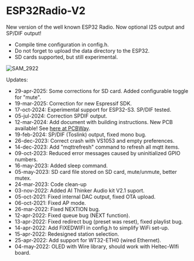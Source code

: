# ESP32Radio-V2
New version of the well known ESP32 Radio.  Now optional I2S output and SP/DIF output!
- Compile time configuration in config.h.
- Do not forget to upload the data directory to the ESP32.
- SD cards supported, but still experimental.

![SAM_2922](https://github.com/Edzelf/ESP32Radio-V2/assets/18257026/a58f7b7e-cdd4-4d7f-96b8-62fa487de906)

Updates:
- 29-apr-2025: Some corrections for SD card.  Added configurable toggle for "mute".
- 19-mar-2025: Correction for new Espressif SDK.
- 17-oct-2024: Experimental support for ESP32-S3. SP/DIF tested.
- 05-jul-2024: Correction SPDIF output.
- 12-mar-2024: Add document with building instructions.  New PCB available! See [here at PCBWay](https://www.pcbway.com/project/shareproject/W652317AS2P1_Gerber_ESP32_Radio_PCB_ESP32_Radio_fab8a6d9.html).
- 19-feb-2024: SP/DIF (Toslink) output, fixed mono bug.
- 26-dec-2023: Correct crash with VS1053 and empty preferences.
- 14-dec-2023: Add "mqttrefresh" command to refresh all mqtt items.
- 09-oct-2023: Reduced error messages caused by uninitialized GPIO numbers.
- 16-may-2023: Added sleep command.
- 05-may-2023: SD card file stored on SD card, mute/unmute, better mutex.
- 24-mar-2023: Code clean-up
- 03-nov-2022: Added AI Thinker Audio kit V2.1 suport.
- 05-oct-2021: Fixed internal DAC output, fixed OTA upload.
- 06-oct-2021: Fixed AP mode.
- 26-mar-2022: Fixed NEXTION bug.
- 12-apr-2022: Fixed queue bug (NEXT function).
- 13-apr-2022: Fixed redirect bug (preset was reset), fixed playlist bug.
- 14-apr-2022: Add FIXEDWIFI in config.h to simplify WiFi set-up.
- 15-apr-2022: Redesigned station selection.
- 25-apr-2022: Add support for WT32-ETH0 (wired Ethernet).
- 04-may-2022: OLED with Wire library, should work with Heltec-WIfi board.
